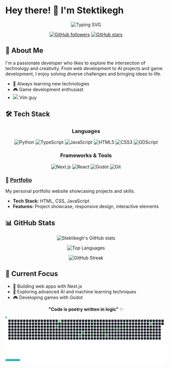 # Hey there! 👋 I'm Stektikegh

<div align="center">
  
  ![Typing SVG](https://readme-typing-svg.herokuapp.com?font=Fira+Code&pause=1000&color=36BCF7&center=true&vCenter=true&width=435&lines=Full+Stack+Developer;AI+Enthusiast;Game+Developer;Always+Learning+New+Things)
  
  [![GitHub followers](https://img.shields.io/github/followers/Stektikegh?label=Follow&style=social)](https://github.com/Stektikegh)
  [![GitHub stars](https://img.shields.io/github/stars/Stektikegh?label=Stars&style=social)](https://github.com/Stektikegh)

</div>

## 🚀 About Me

I'm a passionate developer who likes to explore the intersection of technology and creativity. From web development to AI projects and game development, I enjoy solving diverse challenges and bringing ideas to life.

- 🌱 Always learning new technologies
- 🎮 Game development enthusiast
- ![](https://cdn.iconscout.com/icon/free/png-512/free-vim-icon-svg-download-png-2945210.png?f=webp&w=12) Vim guy

## 🛠️ Tech Stack

<div align="center">

### Languages
![Python](https://img.shields.io/badge/Python-3776AB?style=for-the-badge&logo=python&logoColor=white)
![TypeScript](https://img.shields.io/badge/TypeScript-007ACC?style=for-the-badge&logo=typescript&logoColor=white)
![JavaScript](https://img.shields.io/badge/JavaScript-F7DF1E?style=for-the-badge&logo=javascript&logoColor=black)
![HTML5](https://img.shields.io/badge/HTML5-E34F26?style=for-the-badge&logo=html5&logoColor=white)
![CSS3](https://img.shields.io/badge/CSS3-1572B6?style=for-the-badge&logo=css3&logoColor=white)
![GDScript](https://img.shields.io/badge/GDScript-355570?style=for-the-badge&logo=godot-engine&logoColor=white)

### Frameworks & Tools
![Next.js](https://img.shields.io/badge/Next.js-000000?style=for-the-badge&logo=nextdotjs&logoColor=white)
![React](https://img.shields.io/badge/React-20232A?style=for-the-badge&logo=react&logoColor=61DAFB)
![Godot](https://img.shields.io/badge/Godot-478CBF?style=for-the-badge&logo=godot-engine&logoColor=white)
![Git](https://img.shields.io/badge/Git-F05032?style=for-the-badge&logo=git&logoColor=white)

</div>

### 💼 [Portfolio](https://github.com/Stektikegh/Portfolio)
My personal portfolio website showcasing projects and skills.
- **Tech Stack:** HTML, CSS, JavaScript
- **Features:** Project showcase, responsive design, interactive elements

## 📊 GitHub Stats

<div align="center">
  
  ![Stektikegh's GitHub stats](https://github-readme-stats.vercel.app/api?username=Stektikegh&show_icons=true&theme=radical)
  
  ![Top Languages](https://github-readme-stats.vercel.app/api/top-langs/?username=Stektikegh&layout=compact&theme=radical)
  
  ![GitHub Streak](https://github-readme-streak-stats.herokuapp.com/?user=Stektikegh&theme=radical)

</div>

## 🎯 Current Focus

- 🔧 Building web apps with Next.js
- 🤖 Exploring advanced AI and machine learning techniques
- 🎮 Developing games with Godot

<div align="center">
  
  **"Code is poetry written in logic"** ✨
  
  ![Github Contributions](./svg-image-7.svg)
  
</div>
